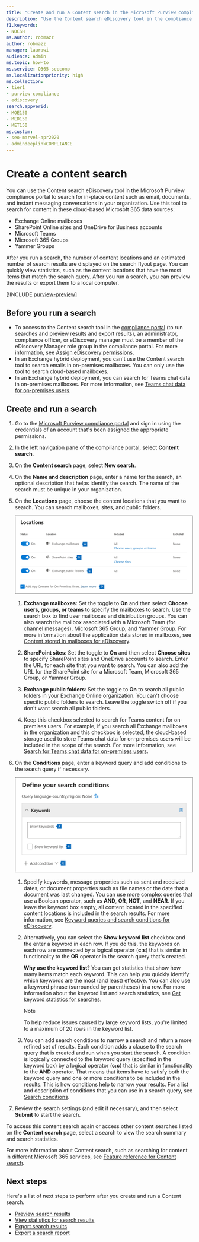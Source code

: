 ```yaml
---
title: "Create and run a Content search in the Microsoft Purview compliance portal"
description: "Use the Content search eDiscovery tool in the compliance center to search for content in different Microsoft 365 services."
f1.keywords:
- NOCSH
ms.author: robmazz
author: robmazz
manager: laurawi
audience: Admin
ms.topic: how-to
ms.service: O365-seccomp
ms.localizationpriority: high
ms.collection:
- tier1
- purview-compliance
- ediscovery
search.appverid:
- MOE150
- MED150
- MET150
ms.custom:
- seo-marvel-apr2020
- admindeeplinkCOMPLIANCE
---
```


# Create a content search

You can use the Content search eDiscovery tool in the Microsoft Purview compliance portal to search for in-place content such as email, documents, and instant messaging conversations in your organization. Use this tool to search for content in these cloud-based Microsoft 365 data sources:
  
- Exchange Online mailboxes
- SharePoint Online sites and OneDrive for Business accounts
- Microsoft Teams
- Microsoft 365 Groups
- Yammer Groups

After you run a search, the number of content locations and an estimated number of search results are displayed on the search flyout page. You can quickly view statistics, such as the content locations that have the most items that match the search query. After you run a search, you can preview the results or export them to a local computer.

[!INCLUDE [purview-preview](../includes/purview-preview.md)]

## Before you run a search

- To access to the Content search tool in the <a href="https://go.microsoft.com/fwlink/p/?linkid=2077149" target="_blank">compliance portal</a> (to run searches and preview results and export results), an administrator, compliance officer, or eDiscovery manager must be a member of the eDiscovery Manager role group in the compliance portal. For more information, see [Assign eDiscovery permissions](assign-ediscovery-permissions.md).
- In an Exchange hybrid deployment, you can't use the Content search tool to search emails in on-premises mailboxes. You can only use the tool to search cloud-based mailboxes.
- In an Exchange hybrid deployment, you can search for Teams chat data in on-premises mailboxes. For more information, see [Teams chat data for on-premises users](/microsoft-365/compliance/search-cloud-based-mailboxes-for-on-premises-users).

## Create and run a search
  
1. Go to the [Microsoft Purview compliance portal](https://compliance.microsoft.com) and sign in using the credentials of an account that's been assigned the appropriate permissions.

2. In the left navigation pane of the compliance portal, select **Content search**.

3. On the **Content search** page, select **New search**.

4. On the **Name and description** page, enter a name for the search, an optional description that helps identify the search. The name of the search must be unique in your organization.

5. On the **Locations** page, choose the content locations that you want to search. You can search mailboxes, sites, and public folders.

    ![Choose the content locations to search.](../media/ContentSearchLocations.png)
  
   1. **Exchange mailboxes**: Set the toggle to **On** and then select **Choose users, groups, or teams** to specify the mailboxes to search. Use the search box to find user mailboxes and distribution groups. You can also search the mailbox associated with a Microsoft Team (for channel messages), Microsoft 365 Group, and Yammer Group. For more information about the application data stored in mailboxes, see [Content stored in mailboxes for eDiscovery](what-is-stored-in-exo-mailbox.md).

   2. **SharePoint sites**: Set the toggle to **On** and then select **Choose sites** to specify SharePoint sites and OneDrive accounts to search. Enter the URL for each site that you want to search. You can also add the URL for the SharePoint site for a Microsoft Team, Microsoft 365 Group, or Yammer Group.
  
   3. **Exchange public folders**: Set the toggle to **On** to search all public folders in your Exchange Online organization. You can't choose specific public folders to search. Leave the toggle switch off if you don't want search all public folders.
  
   4. Keep this checkbox selected to search for Teams content for on-premises users. For example, if you search all Exchange mailboxes in the organization and this checkbox is selected, the cloud-based storage used to store Teams chat data for on-premises users will be included in the scope of the search. For more information, see [Search for Teams chat data for on-premises users](search-cloud-based-mailboxes-for-on-premises-users.md).

6. On the **Conditions** page, enter a keyword query and add conditions to the search query if necessary.

   ![Configure the search query.](../media/ContentSearchQuery.png)

   1. Specify keywords, message properties such as sent and received dates, or document properties such as file names or the date that a document was last changed. You can use more complex queries that use a Boolean operator, such as **AND**, **OR**, **NOT**, and **NEAR**. If you leave the keyword box empty, all content located in the specified content locations is included in the search results. For more information, see [Keyword queries and search conditions for eDiscovery](keyword-queries-and-search-conditions.md).

   2. Alternatively, you can select the **Show keyword list** checkbox and the enter a keyword in each row. If you do this, the keywords on each row are connected by a logical operator (**c:s**) that is similar in functionality to the **OR** operator in the search query that's created.

      **Why use the keyword list**? You can get statistics that show how many items match each keyword. This can help you quickly identify which keywords are the most (and least) effective. You can also use a keyword phrase (surrounded by parentheses) in a row. For more information about the keyword list and search statistics, see [Get keyword statistics for searches](view-keyword-statistics-for-content-search.md#get-keyword-statistics-for-searches).

      > [!NOTE]
      > To help reduce issues caused by large keyword lists, you're limited to a maximum of 20 rows in the keyword list.

   3. You can add search conditions to narrow a search and return a more refined set of results. Each condition adds a clause to the search query that is created and run when you start the search. A condition is logically connected to the keyword query (specified in the keyword box) by a logical operator (**c:c**) that is similar in functionality to the **AND** operator. That means that items have to satisfy both the keyword query and one or more conditions to be included in the results. This is how conditions help to narrow your results. For a list and description of conditions that you can use in a search query, see [Search conditions](keyword-queries-and-search-conditions.md#search-conditions).

7. Review the search settings (and edit if necessary), and then select **Submit** to start the search.
  
To access this content search again or access other content searches listed on the **Content search** page, select a search to view the search summary and search statistics.

For more information about Content search, such as searching for content in different Microsoft 365 services, see [Feature reference for Content search](content-search-reference.md).

## Next steps

Here's a list of next steps to perform after you create and run a Content search.

- [Preview search results](preview-ediscovery-search-results.md)
- [View statistics for search results](view-keyword-statistics-for-content-search.md)
- [Export search results](export-search-results.md)
- [Export a search report](export-a-content-search-report.md)
